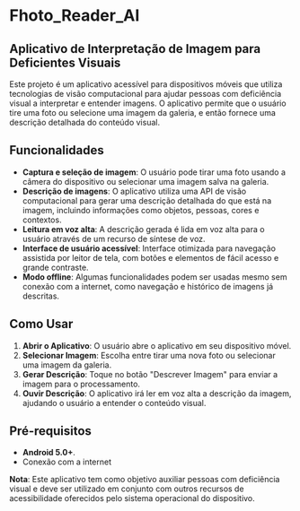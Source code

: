 # Fhoto_Reader_AI
## Aplicativo de Interpretação de Imagem para Deficientes Visuais

Este projeto é um aplicativo acessível para dispositivos móveis que utiliza tecnologias de visão computacional para ajudar pessoas com deficiência visual a interpretar e entender imagens. O aplicativo permite que o usuário tire uma foto ou selecione uma imagem da galeria, e então fornece uma descrição detalhada do conteúdo visual.

## Funcionalidades

- **Captura e seleção de imagem**: O usuário pode tirar uma foto usando a câmera do dispositivo ou selecionar uma imagem salva na galeria.
- **Descrição de imagens**: O aplicativo utiliza uma API de visão computacional para gerar uma descrição detalhada do que está na imagem, incluindo informações como objetos, pessoas, cores e contextos.
- **Leitura em voz alta**: A descrição gerada é lida em voz alta para o usuário através de um recurso de síntese de voz.
- **Interface de usuário acessível**: Interface otimizada para navegação assistida por leitor de tela, com botões e elementos de fácil acesso e grande contraste.
- **Modo offline**: Algumas funcionalidades podem ser usadas mesmo sem conexão com a internet, como navegação e histórico de imagens já descritas.

## Como Usar

1. **Abrir o Aplicativo**: O usuário abre o aplicativo em seu dispositivo móvel.
2. **Selecionar Imagem**: Escolha entre tirar uma nova foto ou selecionar uma imagem da galeria.
3. **Gerar Descrição**: Toque no botão "Descrever Imagem" para enviar a imagem para o processamento.
4. **Ouvir Descrição**: O aplicativo irá ler em voz alta a descrição da imagem, ajudando o usuário a entender o conteúdo visual.

## Pré-requisitos

- **Android 5.0+**.
- Conexão com a internet

**Nota**: Este aplicativo tem como objetivo auxiliar pessoas com deficiência visual e deve ser utilizado em conjunto com outros recursos de acessibilidade oferecidos pelo sistema operacional do dispositivo.
